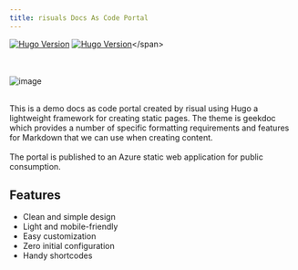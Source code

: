 ```yaml
---
title: risuals Docs As Code Portal
---
```


<!-- markdownlint-capture -->
<!-- markdownlint-disable MD033 -->

<span class="badge-placeholder">[![Hugo Version](https://img.shields.io/badge/hugo-0.101.0-blue.svg)](https://gohugo.io)</span>
<span class="badge-placeholder">[![Hugo Version](https://img.shields.io/badge/geekdoc-0.34.1-purple.svg)]([https://gohugo.io](https://geekdocs.de/))</span>

<br/><br/>
![image](https://user-images.githubusercontent.com/17493722/184113535-46b19ba3-77b4-43e8-b3de-d872f4c944cb.png)
<br/><br/>

<!-- markdownlint-restore -->

This is a demo docs as code portal created by risual using Hugo a lightweight framework for creating static pages. The theme is geekdoc which provides a number of specific formatting requirements and features for Markdown that we can use when creating content. 
<br/><br/>
The portal is published to an Azure static web application for public consumption.

## Features

- Clean and simple design
- Light and mobile-friendly
- Easy customization
- Zero initial configuration
- Handy shortcodes
